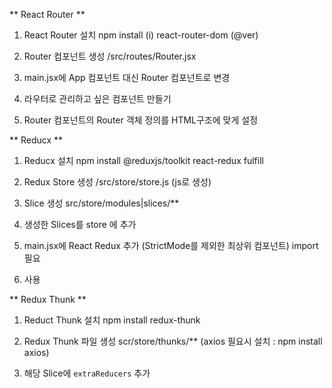 ** React Router **

1. React Router 설치
npm install (i) react-router-dom (@ver)

2. Router 컴포넌트 생성
/src/routes/Router.jsx

3. main.jsx에 App 컴포넌트 대신 Router 컴포넌트로 변경

4. 라우터로 관리하고 싶은 컴포넌트 만들기

5. Router 컴포넌트의 Router 객체 정의를 HTML구조에 맞게 설정


** Reducx **
<!-- 상태 관리 라이브러리, 중앙 집중식 상태 관리 패턴 구현 -->
1. Reducx 설치
npm install @reduxjs/toolkit react-redux fulfill

2. Redux Store 생성
/src/store/store.js (js로 생성)

3. Slice 생성
src/store/modules|slices/**

4. 생성한 Slices를 store 에 추가

5. main.jsx에 React Redux <provider> 추가 (StrictMode를 제외한 최상위 컴포넌트)
import 필요

6. 사용


** Redux Thunk **
1. Reduct Thunk 설치
npm install redux-thunk

2. Redux Thunk 파일 생성
scr/store/thunks/**
(axios 필요시 설치 : npm install axios)

3. 해당 Slice에 `extraReducers` 추가